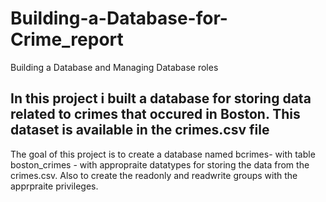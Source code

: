# Building-a-Database-for-Crime_report
Building a Database and Managing Database roles


## In this project i built a database for storing data related to crimes that occured in Boston. This dataset is available in the crimes.csv file 

The goal of this project is to create a database named bcrimes- with table boston_crimes - with appropraite datatypes for storing the data from the crimes.csv. Also to create the readonly and readwrite groups with the apprpraite privileges.
